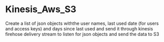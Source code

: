 # Kinesis_Aws_S3
Create a list of json objects withthe user names, last used date (for users and access keys) and days since last used and send it through kinesis firehose delivery stream to listen for json objects and send the data to S3
